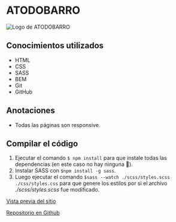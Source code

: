 # ATODOBARRO

![Logo de ATODOBARRO](https://braianledantes.github.io/atodobarro/assets/images/logo.png "Logo de ATODOBARRO")
## Conocimientos utilizados
- HTML
- CSS
- SASS
- BEM
- Git
- GitHub

## Anotaciones
* Todas las páginas son responsive.

## Compilar el código
1. Ejecutar el comando `$ npm install` para que instale todas las dependencias (en este caso no hay ninguna 🙂).
2. Instalar SASS con `$npm install -g sass`.
3. Luego ejecutar el comando `$sass --watch ./scss/styles.scss ./css/styles.css` para que genere los estilos por si el archivo *./scss/styles.scss* fue modificado.

[Vista previa del sitio](https://braianledantes.github.io/atodobarro/ "Vista previa del sitio")

[Repositorio en Github](https://github.com/braianledantes/atodobarro "Repositorio en Github")

